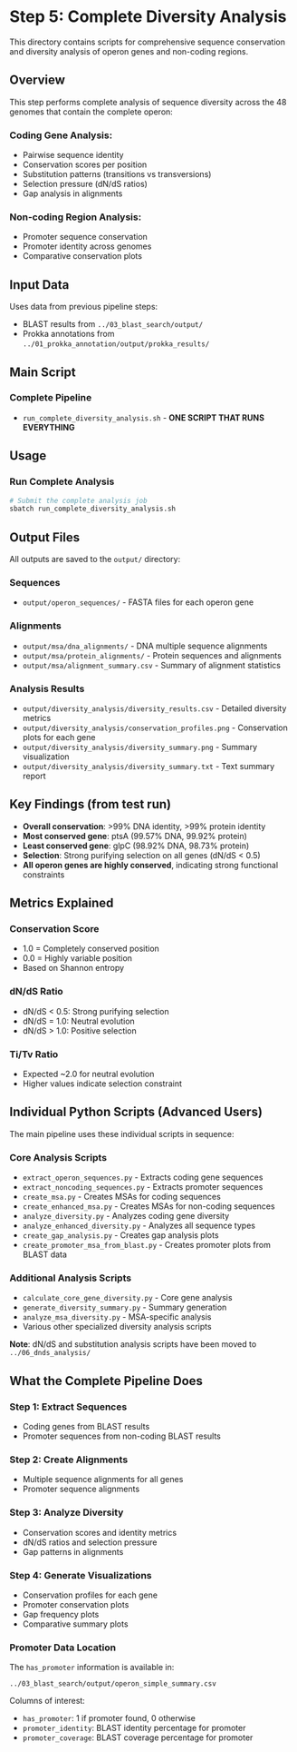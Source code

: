 # Step 5: Complete Diversity Analysis

This directory contains scripts for comprehensive sequence conservation and diversity analysis of operon genes and non-coding regions.

## Overview

This step performs complete analysis of sequence diversity across the 48 genomes that contain the complete operon:

### Coding Gene Analysis:
- Pairwise sequence identity
- Conservation scores per position
- Substitution patterns (transitions vs transversions)
- Selection pressure (dN/dS ratios)
- Gap analysis in alignments

### Non-coding Region Analysis:
- Promoter sequence conservation
- Promoter identity across genomes
- Comparative conservation plots

## Input Data

Uses data from previous pipeline steps:
- BLAST results from `../03_blast_search/output/`
- Prokka annotations from `../01_prokka_annotation/output/prokka_results/`

## Main Script

### **Complete Pipeline**
- `run_complete_diversity_analysis.sh` - **ONE SCRIPT THAT RUNS EVERYTHING**

## Usage

### **Run Complete Analysis**
```bash
# Submit the complete analysis job
sbatch run_complete_diversity_analysis.sh
```

## Output Files

All outputs are saved to the `output/` directory:

### Sequences
- `output/operon_sequences/` - FASTA files for each operon gene

### Alignments
- `output/msa/dna_alignments/` - DNA multiple sequence alignments
- `output/msa/protein_alignments/` - Protein sequences and alignments
- `output/msa/alignment_summary.csv` - Summary of alignment statistics

### Analysis Results
- `output/diversity_analysis/diversity_results.csv` - Detailed diversity metrics
- `output/diversity_analysis/conservation_profiles.png` - Conservation plots for each gene
- `output/diversity_analysis/diversity_summary.png` - Summary visualization
- `output/diversity_analysis/diversity_summary.txt` - Text summary report

## Key Findings (from test run)

- **Overall conservation**: >99% DNA identity, >99% protein identity
- **Most conserved gene**: ptsA (99.57% DNA, 99.92% protein)
- **Least conserved gene**: glpC (98.92% DNA, 98.73% protein)
- **Selection**: Strong purifying selection on all genes (dN/dS < 0.5)
- **All operon genes are highly conserved**, indicating strong functional constraints

## Metrics Explained

### Conservation Score
- 1.0 = Completely conserved position
- 0.0 = Highly variable position
- Based on Shannon entropy

### dN/dS Ratio
- dN/dS < 0.5: Strong purifying selection
- dN/dS = 1.0: Neutral evolution
- dN/dS > 1.0: Positive selection

### Ti/Tv Ratio
- Expected ~2.0 for neutral evolution
- Higher values indicate selection constraint

## Individual Python Scripts (Advanced Users)

The main pipeline uses these individual scripts in sequence:

### Core Analysis Scripts
- `extract_operon_sequences.py` - Extracts coding gene sequences
- `extract_noncoding_sequences.py` - Extracts promoter sequences  
- `create_msa.py` - Creates MSAs for coding sequences
- `create_enhanced_msa.py` - Creates MSAs for non-coding sequences
- `analyze_diversity.py` - Analyzes coding gene diversity
- `analyze_enhanced_diversity.py` - Analyzes all sequence types
- `create_gap_analysis.py` - Creates gap analysis plots
- `create_promoter_msa_from_blast.py` - Creates promoter plots from BLAST data

### Additional Analysis Scripts
- `calculate_core_gene_diversity.py` - Core gene analysis
- `generate_diversity_summary.py` - Summary generation
- `analyze_msa_diversity.py` - MSA-specific analysis
- Various other specialized diversity analysis scripts

**Note**: dN/dS and substitution analysis scripts have been moved to `../06_dnds_analysis/`

## What the Complete Pipeline Does

### Step 1: Extract Sequences
- Coding genes from BLAST results
- Promoter sequences from non-coding BLAST results

### Step 2: Create Alignments  
- Multiple sequence alignments for all genes
- Promoter sequence alignments

### Step 3: Analyze Diversity
- Conservation scores and identity metrics
- dN/dS ratios and selection pressure
- Gap patterns in alignments

### Step 4: Generate Visualizations
- Conservation profiles for each gene
- Promoter conservation plots
- Gap frequency plots
- Comparative summary plots

### Promoter Data Location
The `has_promoter` information is available in:
```
../03_blast_search/output/operon_simple_summary.csv
```

Columns of interest:
- `has_promoter`: 1 if promoter found, 0 otherwise
- `promoter_identity`: BLAST identity percentage for promoter
- `promoter_coverage`: BLAST coverage percentage for promoter